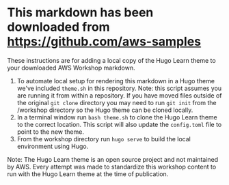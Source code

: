 # This markdown has been downloaded from https://github.com/aws-samples

These instructions are for adding a local copy of the Hugo Learn theme to your downloaded AWS Workshop markdown.

1. To automate local setup for rendering this markdown in a Hugo theme we've included `theme.sh` in this repository.
    Note: this script assumes you are running it from within a repository. If you have moved files outside of the original `git clone` directory you may need to run `git init` from the /workshop directory so the Hugo theme can be cloned locally.
2. In a terminal window run `bash theme.sh` to clone the Hugo Learn theme to the correct location. This script will also update the `config.toml` file to point to the new theme.
3. From the workshop directory run `hugo serve` to build the local environment using Hugo.

Note: The Hugo Learn theme is an open source project and not maintained by AWS. Every attempt was made to standardize this workshop content to run with the Hugo Learn theme at the time of publication.